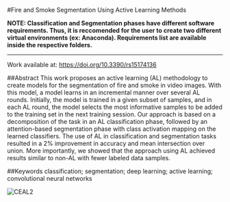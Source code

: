 #Fire and Smoke Segmentation Using Active Learning Methods

**NOTE: Classification and Segmentation phases have different software requirements. Thus, it is reccomended for the user to create two different virtual environments (ex: Anaconda). Requirements list are available inside the respective folders.**


-----------------------------------------------------
Work available at: https://doi.org/10.3390/rs15174136

##Abstract
This work proposes an active learning (AL) methodology to create models for the segmentation of fire and smoke in video images. With this model, a model learns in an incremental manner over several AL rounds. Initially, the model is trained in a given subset of samples, and in each AL round, the model selects the most informative samples to be added to the training set in the next training session. Our approach is based on a decomposition of the task in an AL classification phase, followed by an attention-based segmentation phase with class activation mapping on the learned classifiers. The use of AL in classification and segmentation tasks resulted in a 2% improvement in accuracy and mean intersection over union. More importantly, we showed that the approach using AL achieved results similar to non-AL with fewer labeled data samples.

##Keywords
classification; segmentation; deep learning; active learning; convolutional neural networks 


![CEAL2](https://github.com/trmarto/fire-smoke-AL/assets/74827101/2e2d2ef5-c544-4d48-8d93-4b930b1cc189)


